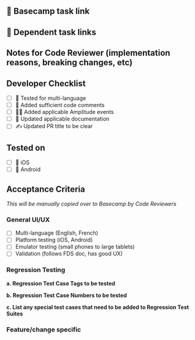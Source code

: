 ## 🔗 Basecamp task link


## 🔗 Dependent task links


## Notes for Code Reviewer (implementation reasons, breaking changes, etc)


## Developer Checklist
- [ ] 🧪 Tested for multi-language
- [ ] 💬 Added sufficient code comments
- [ ] 🧑‍💻 Added applicable Amplitude events
- [ ] 📃 Updated applicable documentation
- [ ] ✍ Updated PR title to be clear

## Tested on
- [ ] 🍏 iOS
- [ ] 🤖 Android

## Acceptance Criteria
*This will be manually copied over to Basecamp by Code Reviewers*
### General UI/UX
- [ ] Multi-language (English, French)
- [ ] Platform testing (iOS, Android)
- [ ] Emulator testing (small phones to large tablets)
- [ ] Validation (follows FDS doc, has good UX)

### Regression Testing
**a. Regression Test Case Tags to be tested**

**b. Regression Test Case Numbers to be tested**

**c. List any special test cases that need to be added to Regression Test Suites**

### Feature/change specific
